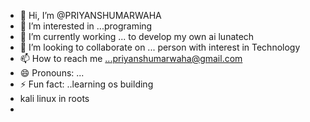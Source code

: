 - 👋 Hi, I’m @PRIYANSHUMARWAHA
- 👀 I’m interested in ...programing
- 🌱 I’m currently working ... to develop my own ai lunatech 
- 💞️ I’m looking to collaborate on ... person with interest in Technology 
- 📫 How to reach me ...priyanshumarwaha@gmail.com
- 😄 Pronouns: ...
- ⚡ Fun fact: ..learning os building
- kali linux in roots
- 

<!---
PRIYANSHUMARWAHA/PRIYANSHUMARWAHA is a ✨ special ✨ repository because its `README.md` (this file) appears on your GitHub profile.
You can click the Preview link to take a look at your changes.
--->
